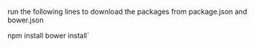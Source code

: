 run the following lines to download the packages from package.json and bower.json

npm install
bower install`
